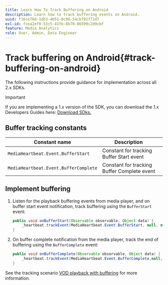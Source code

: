 ```yaml
---
title: Learn How To Track Buffering on Android
description: Learn how to track buffering events on Android.
uuid: f16ce76d-1db3-4b51-8c98-54cb781f71d7
exl-id: fcea2ef8-53c5-41fb-8b70-06599c2d9cbf
feature: Media Analytics
role: User, Admin, Data Engineer
---
```

# Track buffering on Android{#track-buffering-on-android}

The following instructions provide guidance for implementation across all 2.x SDKs.

>[!IMPORTANT]
>If you are implementing a 1.x version of the SDK, you can download the 1.x Developers Guides here: [Download SDks.](/help/getting-started/download-sdks.md)

## Buffer tracking constants

|  Constant name  | Description&nbsp;&nbsp;&nbsp;&nbsp;  |
|---|---|
|  `MediaHeartbeat.Event.BufferStart`  | Constant for tracking Buffer Start event  |
|  `MediaHeartbeat.Event.BufferComplete`  | Constant for tracking Buffer Complete event  |

## Implement buffering

1. Listen for the playback buffering events from media player, and on buffer start event notification, track buffering using the `BufferStart` event:

   ```java
   public void onBufferStart(Observable observable, Object data) {  
       _heartbeat.trackEvent(MediaHeartbeat.Event.BufferStart, null, null);
   }
   ```

1. On buffer complete notification from the media player, track the end of buffering using the `BufferComplete` event:

   ```java
   public void onBufferComplete(Observable observable, Object data) {  
       _heartbeat.trackEvent(MediaHeartbeat.Event.BufferComplete,null, null);
   }
   ```

See the tracking scenario [VOD playback with buffering](/help/use-cases/tracking-scenarios/vod-buffering.md) for more information.
